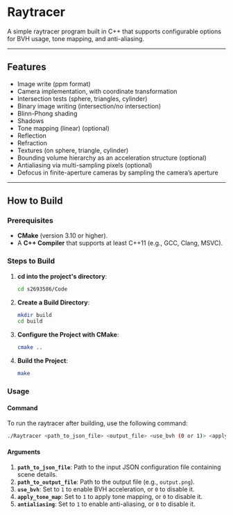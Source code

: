 # Raytracer

A simple raytracer program built in C++ that supports configurable options for BVH usage, tone mapping, and anti-aliasing.

---

## Features

- Image write (ppm format)
- Camera implementation, with coordinate transformation
- Intersection tests (sphere, triangles, cylinder)
- Binary image writing (intersection/no intersection)
- Blinn-Phong shading
- Shadows
- Tone mapping (linear) (optional)
- Reflection
- Refraction
- Textures (on sphere, triangle, cylinder)
- Bounding volume hierarchy as an acceleration structure (optional)
- Antialiasing via multi-sampling pixels (optional)
- Defocus in finite-aperture cameras by sampling the camera’s aperture
---

## How to Build

### Prerequisites

- **CMake** (version 3.10 or higher).
- A **C++ Compiler** that supports at least C++11 (e.g., GCC, Clang, MSVC).

### Steps to Build

1. **cd into the project's directory**:

   ```bash
   cd s2693586/Code
   ```

2. **Create a Build Directory**:

   ```bash
   mkdir build
   cd build
   ```
3. **Configure the Project with CMake**:
   
   ```bash
   cmake ..
   ```
4. **Build the Project**:
   ```bash
   make
   ```
### Usage

#### Command

To run the raytracer after building, use the following command:
```bash
./Raytracer <path_to_json_file> <output_file> <use_bvh (0 or 1)> <apply_tone_map (0 or 1)> <antialiasing (0 or 1)>
```

#### Arguments
1. **`path_to_json_file`**: Path to the input JSON configuration file containing scene details.
2. **`path_to_output_file`**: Path to the output file (e.g., `output.png`).
3. **`use_bvh`**: Set to `1` to enable BVH acceleration, or `0` to disable it.
4. **`apply_tone_map`**: Set to `1` to apply tone mapping, or `0` to disable it.
5. **`antialiasing`**: Set to `1` to enable anti-aliasing, or `0` to disable it.

